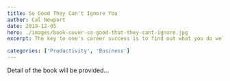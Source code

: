 ```yaml
---
title: So Good They Can't Ignore You
author: Cal Newport
date: 2019-12-05
hero: ./images/book-cover-so-good-that-they-cant-ignore.jpg
excerpt: The key to one's career success is to find out what you do well, where you have built up your 'career capital' and then to put all of your efforts into that direction.

categories: ['Productivity', 'Business']
---
```


Detail of the book will be provided...